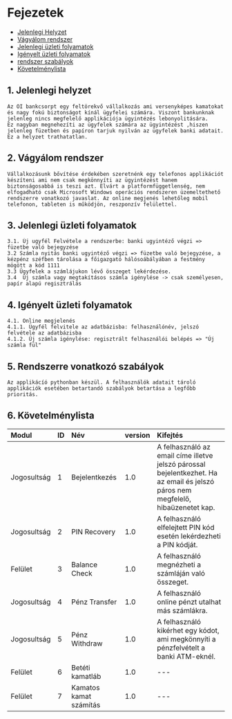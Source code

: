 # Fejezetek

- [Jelenlegi Helyzet](#1-jelenlegi-helyzet)
- [Vágyálom rendszer](#2-vágyálom-rendszer)
- [Jelenlegi üzleti folyamatok](#3-jelenlegi-üzleti-folyamatok)
- [Igényelt üzleti folyamatok](#4-igényelt-üzleti-folyamatok)
- [rendszer szabályok](#5-rendszerre-vonatkozó-szabályok)
- [Követelménylista](#6-követelménylista)

## 1. Jelenlegi helyzet
    Az OI bankcsorpt egy feltörekvő vállalkozás ami versenyképes kamatokat és nagy fokú biztonságot kínál ügyfelei számára. Viszont bankunknak jelenleg nincs megfelelő applikációja ügyintézés lebonyolitására.
    Ez nagyban megnehezíti az ügyfelek számára az ügyintézést ,hiszen jelenleg füzetben és papíron tarjuk nyilván az ügyfelek banki adatait. Ez a helyzet trathatatlan.

## 2. Vágyálom rendszer
    Vállalkozásunk bővítése érdekében szeretnénk egy telefonos applikációt készíteni ami nem csak megkönnyíti az ügyintézést hanem biztonságosabbá is teszi azt. Elvárt a platformfüggetlenség, nem elfogadható csak Microsoft Windows operációs rendszeren üzemeltethető rendszerre vonatkozó javaslat. Az online megjenés lehetőleg mobil telefonon, tableten is működjön, reszponzív felülettel.

## 3. Jelenlegi üzleti folyamatok
    3.1. Új ugyfél Felvétele a rendszerbe: banki ugyintéző végzi => füzetbe való bejegyzése
    3.2 Számla nyitás banki ugyintéző végzi => füzetbe való bejegyzése, a kézpénz széfben tárolása a főigazgató hálósoábályában a festmény mögött a kód 1111
    3.3 Ügyfelek a számlájukon lévő összeget lekérdezése.
    3.4  Új számla vagy megtakításos számla igénylése -> csak személyesen, papír alapú regisztrálás

## 4. Igényelt üzleti folyamatok
    4.1. Online megjelenés
    4.1.1. Ügyfél felvitele az adatbázisba: felhasználónév, jelszó felvétele az adatbázisba
    4.1.2. Új számla igénylése: regisztrált felhasználói belépés => "Új számla fül" 

## 5. Rendszerre vonatkozó szabályok
    Az applikácíó pythonban készül. A felhasználók adatait tároló applikációk esetében betartandó szabályok betartása a legfőbb prioritás.

## 6. Követelménylista

   |   Modul   |   ID  |   Név |   version |   Kifejtés    |
   |:----------|:------|:------|:----------|:--------------|
   |   Jogosultság |   1  |    Bejelentkezés   |   1.0 |   A felhasználó az email címe illetve jelszó párossal bejelentkezhet. Ha az email és jelszó páros nem megfelelő, hibaüzenetet kap. |
   |   Jogosultság    |   2   |   PIN Recovery    |   1.0 |   A felhasználó elfelejtett PIN kód esetén lekérdezheti a PIN kódját. |
   |   Felület |   3   |   Balance Check   |   1.0 |   A felhasználó megnézheti a számláján való összeget.|
   |   Jogosultság |   4   |   Pénz Transfer   |   1.0 |   A felhasználó online pénzt utalhat más számlákra.   |
   |   Jogosultság    |   5   |   Pénz Withdraw   |   1.0 |   A felhasználó kikérhet egy kódot, ami megkönnyíti a pénzfelvételt a banki ATM-eknél.    |
   |   Felület |   6   |   Betéti kamatláb  |   1.0 |---|
   |   Felület |   7   |   Kamatos kamat számítás  |   1.0 |---|

